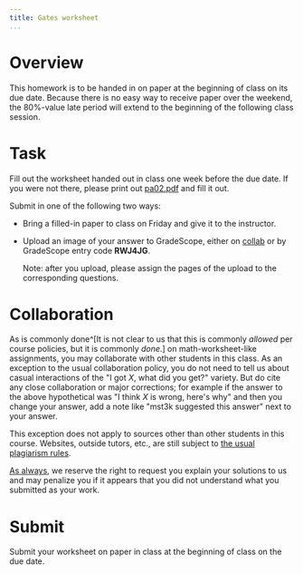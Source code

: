 ```yaml
---
title: Gates worksheet
...
```



# Overview

This homework is to be handed in on paper at the beginning of class on its due date.
Because there is no easy way to receive paper over the weekend, the 80%-value late period will extend to the beginning of the following class session.


# Task

Fill out the worksheet handed out in class one week before the due date.
If you were not there, please print out [pa02.pdf](files/pa02.pdf) and fill it out.

Submit in one of the following two ways:

- Bring a filled-in paper to class on Friday and give it to the instructor.

- Upload an image of your answer to GradeScope, either on [collab](https://collab.its.virginia.edu/portal/site/5c4b9286-c13d-4a4e-a5d9-5af58952ffcc/page/5e4642d2-7b08-4e8a-ac4a-ccdf0210b29f) or by GradeScope entry code **RWJ4JG**.
    
    Note: after you upload, please assign the pages of the upload to the corresponding questions.


# Collaboration

As is commonly done^[It is not clear to us that this is commonly *allowed* per course policies, but it is commonly *done*.] on math-worksheet-like assignments, you may collaborate with other students in this class.
As an exception to the usual collaboration policy, you do not need to tell us about casual interactions of the "I got $X$, what did you get?" variety.
But do cite any close collaboration or major corrections; for example if the answer to the above hypothetical was "I think $X$ is wrong, here's why" and then you change your answer, add a note like "mst3k suggested this answer" next to your answer.

This exception does not apply to sources other than other students in this course. Websites, outside tutors, etc., are still subject to [the usual plagiarism rules](policies.html#honesty).

[As always](policies.html#understand-what-you-submit), we reserve the right to request you explain your solutions to us and may penalize you if it appears that you did not understand what you submitted as your work.

# Submit

Submit your worksheet on paper in class at the beginning of class on the due date.
